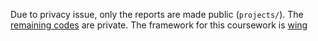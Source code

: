 Due to privacy issue, only the reports are made public (`projects/`). The [remaining codes](https://github.com/Ruiying-Ma/yao-db-s23-private.git) are private. The framework for this coursework is [wing](https://github.com/iidb/wing.git)